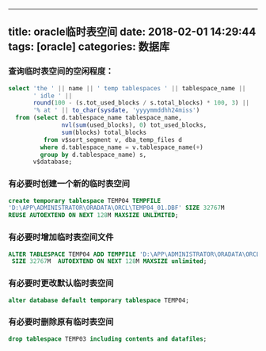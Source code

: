 
---
title: oracle临时表空间
date: 2018-02-01 14:29:44
tags: [oracle]
categories: 数据库
---


### 查询临时表空间的空闲程度：

```sql
select 'the ' || name || ' temp tablespaces ' || tablespace_name ||
       ' idle ' ||
       round(100 - (s.tot_used_blocks / s.total_blocks) * 100, 3) ||
       '% at ' || to_char(sysdate, 'yyyymmddhh24miss')
  from (select d.tablespace_name tablespace_name,
               nvl(sum(used_blocks), 0) tot_used_blocks,
               sum(blocks) total_blocks
          from v$sort_segment v, dba_temp_files d
         where d.tablespace_name = v.tablespace_name(+)
         group by d.tablespace_name) s,
       v$database;
```

### 有必要时创建一个新的临时表空间

```sql
create temporary tablespace TEMP04 TEMPFILE 
'D:\APP\ADMINISTRATOR\ORADATA\ORCL\TEMP04_01.DBF' SIZE 32767M 
REUSE AUTOEXTEND ON NEXT 128M MAXSIZE UNLIMITED;
```

### 有必要时增加临时表空间文件

```sql
ALTER TABLESPACE TEMP04 ADD TEMPFILE 'D:\APP\ADMINISTRATOR\ORADATA\ORCL\TEMP04_02.DBF' 
 SIZE 32767M  AUTOEXTEND ON NEXT 128M MAXSIZE unlimited;

```

### 有必要时更改默认临时表空间

```sql
alter database default temporary tablespace TEMP04; 
```

### 有必要时删除原有临时表空间

```sql
drop tablespace TEMP03 including contents and datafiles;  
```